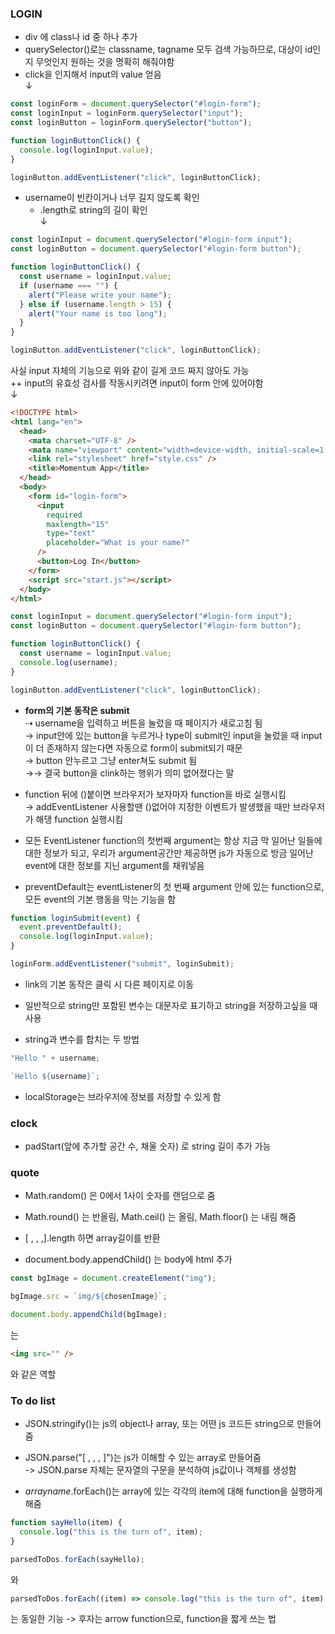 ### LOGIN

- div 에 class나 id 중 하나 추가
- querySelector()로는 classname, tagname 모두 검색 가능하므로, 대상이 id인지 무엇인지 원하는 것을 명확히 해줘야함
- click을 인지해서 input의 value 얻음  
  ↓

```javascript
const loginForm = document.querySelector("#login-form");
const loginInput = loginForm.querySelector("input");
const loginButton = loginForm.querySelector("button");

function loginButtonClick() {
  console.log(loginInput.value);
}

loginButton.addEventListener("click", loginButtonClick);
```

- username이 빈칸이거나 너무 길지 않도록 확인
  - .length로 string의 길이 확인  
    ↓

```javascript
const loginInput = document.querySelector("#login-form input");
const loginButton = document.querySelector("#login-form button");

function loginButtonClick() {
  const username = loginInput.value;
  if (username === "") {
    alert("Please write your name");
  } else if (username.length > 15) {
    alert("Your name is too long");
  }
}

loginButton.addEventListener("click", loginButtonClick);
```

사실 input 자체의 기능으로 위와 같이 길게 코드 짜지 않아도 가능  
++ input의 유효성 검사를 작동시키려면 input이 form 안에 있어야함  
↓

```html
<!DOCTYPE html>
<html lang="en">
  <head>
    <mata charset="UTF-8" />
    <mata name="viewport" content="width=device-width, initial-scale=1.0" />
    <link rel="stylesheet" href="style.css" />
    <title>Momentum App</title>
  </head>
  <body>
    <form id="login-form">
      <input
        required
        maxlength="15"
        type="text"
        placeholder="What is your name?"
      />
      <button>Log In</button>
    </form>
    <script src="start.js"></script>
  </body>
</html>
```

```javascript
const loginInput = document.querySelector("#login-form input");
const loginButton = document.querySelector("#login-form button");

function loginButtonClick() {
  const username = loginInput.value;
  console.log(username);
}

loginButton.addEventListener("click", loginButtonClick);
```

- **form의 기본 동작은 submit**  
  ⇢ username을 입력하고 버튼을 눌렀을 때 페이지가 새로고침 됨  
  → input안에 있는 button을 누르거나 type이 submit인 input을 눌렀을 때 input이 더 존재하지 않는다면 자동으로 form이 submit되기 때문  
  → button 안누르고 그냥 enter쳐도 submit 됨  
  →→ 결국 button을 clink하는 행위가 의미 없어졌다는 말

- function 뒤에 ()붙이면 브라우저가 보자마자 function을 바로 실행시킴  
  → addEventListener 사용할땐 ()없어야 지정한 이벤트가 발생했을 때만 브라우저가 해댕 function 실행시킴

- 모든 EventListener function의 첫번째 argument는 항상 지금 막 일어난 일들에 대한 정보가 되고, 우리가 argument공간만 제공하면 js가 자동으로 방금 일어난 event에 대한 정보를 지닌 argument를 채워넣음

- preventDefault는 eventListener의 첫 번째 argument 안에 있는 function으로, 모든 event의 기본 행동을 막는 기능을 함

```javascript
function loginSubmit(event) {
  event.preventDefault();
  console.log(loginInput.value);
}

loginForm.addEventListener("submit", loginSubmit);
```

- link의 기본 동작은 클릭 시 다른 페이지로 이동
- 일반적으로 string만 포함된 변수는 대문자로 표기하고 string을 저장하고싶을 때 사용

- string과 변수를 합치는 두 방법

```javascript
"Hello " + username;
```

```javascript
`Hello ${username}`;
```

- localStorage는 브라우저에 정보를 저장할 수 있게 함

### clock

- padStart(앞에 추가할 공간 수, 채울 숫자) 로 string 길이 추가 가능

### quote

- Math.random() 은 0에서 1사이 숫자를 랜덤으로 줌

- Math.round() 는 반올림, Math.ceil() 는 올림, Math.floor() 는 내림 해줌

- [ , , ,].length 하면 array길이를 반환

- document.body.appendChild() 는 body에 html 추가

```javascript
const bgImage = document.createElement("img");

bgImage.src = `img/${chosenImage}`;

document.body.appendChild(bgImage);
```

는

```html
<img src="" />
```

와 같은 역할

### To do list

- JSON.stringify()는 js의 object나 array, 또는 어떤 js 코드든 string으로 만들어줌

- JSON.parse("[ , , , ]")는 js가 이해할 수 있는 array로 만들어줌  
  -> JSON.parse 자체는 문자열의 구문을 분석하여 js값이나 객체를 생성함

- _arrayname_.forEach()는 array에 있는 각각의 item에 대해 function을 실행하게 해줌

```javascript
function sayHello(item) {
  console.log("this is the turn of", item);
}

parsedToDos.forEach(sayHello);
```

와

```javascript
parsedToDos.forEach((item) => console.log("this is the turn of", item)
```

는 동일한 기능 -> 후자는 arrow function으로, function을 짧게 쓰는 법
